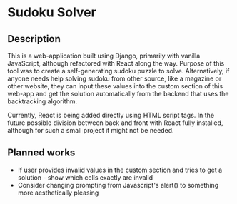 # Sudoku Solver

## Description

This is a web-application built using Django, primarily with vanilla JavaScript, although refactored with React along the way.
Purpose of this tool was to create a self-generating sudoku puzzle to solve. Alternatively, if anyone needs help
solving sudoku from other source, like a magazine or other website, they can input these values into the custom section
of this web-app and get the solution automatically from the backend that uses the backtracking algorithm.

Currently, React is being added directly using HTML script tags. In the future possible division between back and front with React
fully installed, although for such a small project it might not be needed.

## Planned works

- If user provides invalid values in the custom section and tries to get a solution - show which cells exactly are invalid
- Consider changing prompting from Javascript's alert() to something more aesthetically pleasing

